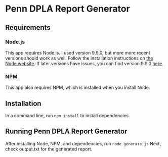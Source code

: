 # Penn DPLA Report Generator

## Requirements

### Node.js
This app requires Node.js. I used version 9.9.0, but more more recent versions should work as well. Follow the installation instructions on [the Node website](https://nodejs.org/en/). If later versions have issues, you can find version 9.9.0 [here](https://nodejs.org/download/release/v9.9.0/).

### NPM
This app also requires NPM, which is installed when you install Node.

## Installation
In a command line, run 
```npm install```
to install dependencies.

## Running Penn DPLA Report Generator
After installing Node, NPM, and dependencies, run
```node generate.js```
Next, check output.txt for the generated report.
